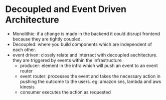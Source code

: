 # Decoupled and Event Driven Architecture

- Monolithic: if a change is made in the backend it could disrupt frontend because they are tightly coupled.
- Decoupled: where you build components which are independent of each other.
- event driven: closely relate and interract with decoupled aechitecture. they are triggered by events within the infrastructure
  - producer: element in the infra which will push an event to an event router
  - event router: processes the event and takes the necessary action in pushing the outcome to the users. eg: amazon sns, lambda and aws kinesis
  - consumer executes the action as requested 

